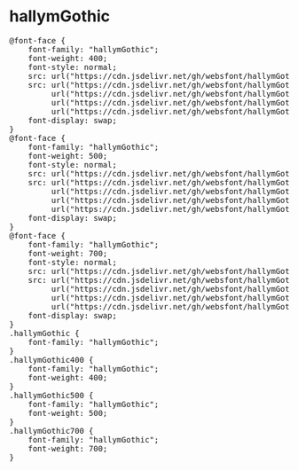 # hallymGothic

<pre>
@font-face {
    font-family: "hallymGothic";
    font-weight: 400;
    font-style: normal;
    src: url("https://cdn.jsdelivr.net/gh/websfont/hallymGothic/hallymGothic-Regular.eot");
    src: url("https://cdn.jsdelivr.net/gh/websfont/hallymGothic/hallymGothic-Regular.eot?#iefix") format("embedded-opentype"),
         url("https://cdn.jsdelivr.net/gh/websfont/hallymGothic/hallymGothic-Regular.woff2") format("woff2"),
         url("https://cdn.jsdelivr.net/gh/websfont/hallymGothic/hallymGothic-Regular.woff") format("woff"),
         url("https://cdn.jsdelivr.net/gh/websfont/hallymGothic/hallymGothic-Regular.ttf") format("truetype");
    font-display: swap;
}
@font-face {
    font-family: "hallymGothic";
    font-weight: 500;
    font-style: normal;
    src: url("https://cdn.jsdelivr.net/gh/websfont/hallymGothic/hallymGothic-Medium.eot");
    src: url("https://cdn.jsdelivr.net/gh/websfont/hallymGothic/hallymGothic-Medium.eot?#iefix") format("embedded-opentype"),
         url("https://cdn.jsdelivr.net/gh/websfont/hallymGothic/hallymGothic-Medium.woff2") format("woff2"),
         url("https://cdn.jsdelivr.net/gh/websfont/hallymGothic/hallymGothic-Medium.woff") format("woff"),
         url("https://cdn.jsdelivr.net/gh/websfont/hallymGothic/hallymGothic-Medium.ttf") format("truetype");
    font-display: swap;
}
@font-face {
    font-family: "hallymGothic";
    font-weight: 700;
    font-style: normal;
    src: url("https://cdn.jsdelivr.net/gh/websfont/hallymGothic/hallymGothic-Bold.eot");
    src: url("https://cdn.jsdelivr.net/gh/websfont/hallymGothic/hallymGothic-Bold.eot?#iefix") format("embedded-opentype"),
         url("https://cdn.jsdelivr.net/gh/websfont/hallymGothic/hallymGothic-Bold.woff2") format("woff2"),
         url("https://cdn.jsdelivr.net/gh/websfont/hallymGothic/hallymGothic-Bold.woff") format("woff"),
         url("https://cdn.jsdelivr.net/gh/websfont/hallymGothic/hallymGothic-Bold.ttf") format("truetype");
    font-display: swap;
}
.hallymGothic {
    font-family: "hallymGothic";
}
.hallymGothic400 {
    font-family: "hallymGothic";
    font-weight: 400;
}
.hallymGothic500 {
    font-family: "hallymGothic";
    font-weight: 500;
}
.hallymGothic700 {
    font-family: "hallymGothic";
    font-weight: 700;
}
</pre>
